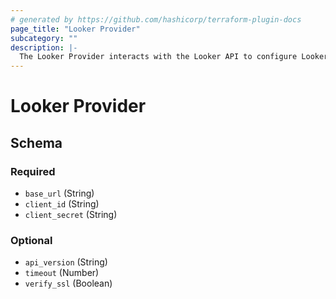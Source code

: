 ```yaml
---
# generated by https://github.com/hashicorp/terraform-plugin-docs
page_title: "Looker Provider"
subcategory: ""
description: |-
  The Looker Provider interacts with the Looker API to configure Looker resources.
---
```


# Looker Provider

<!-- schema generated by tfplugindocs -->

## Schema

### Required

- `base_url` (String)
- `client_id` (String)
- `client_secret` (String)

### Optional

- `api_version` (String)
- `timeout` (Number)
- `verify_ssl` (Boolean)
